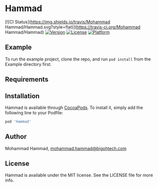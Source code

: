 # Hammad

[![CI Status](https://img.shields.io/travis/Mohammad Hammad/Hammad.svg?style=flat)](https://travis-ci.org/Mohammad Hammad/Hammad)
[![Version](https://img.shields.io/cocoapods/v/Hammad.svg?style=flat)](https://cocoapods.org/pods/Hammad)
[![License](https://img.shields.io/cocoapods/l/Hammad.svg?style=flat)](https://cocoapods.org/pods/Hammad)
[![Platform](https://img.shields.io/cocoapods/p/Hammad.svg?style=flat)](https://cocoapods.org/pods/Hammad)

## Example

To run the example project, clone the repo, and run `pod install` from the Example directory first.

## Requirements

## Installation

Hammad is available through [CocoaPods](https://cocoapods.org). To install
it, simply add the following line to your Podfile:

```ruby
pod 'Hammad'
```

## Author

Mohammad Hammad, mohammad.hammad@bigohtech.com

## License

Hammad is available under the MIT license. See the LICENSE file for more info.
